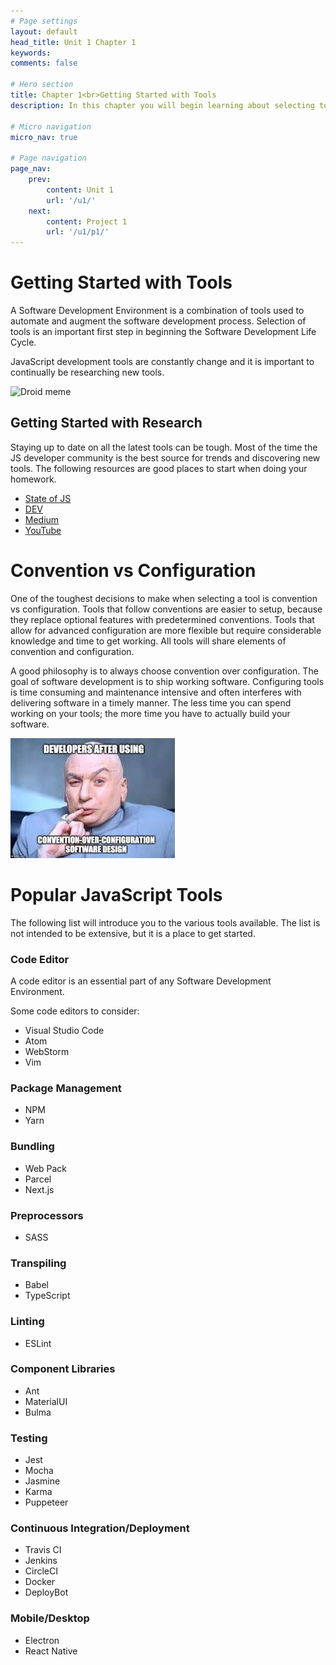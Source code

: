 ```yaml
---
# Page settings
layout: default
head_title: Unit 1 Chapter 1
keywords:
comments: false

# Hero section
title: Chapter 1<br>Getting Started with Tools
description: In this chapter you will begin learning about selecting tools for a software development environment.

# Micro navigation
micro_nav: true

# Page navigation
page_nav:
    prev:
        content: Unit 1
        url: '/u1/'
    next:
        content: Project 1
        url: '/u1/p1/'
---
```


# Getting Started with Tools
A Software Development Environment is a combination of tools used to automate and augment the software development process. Selection of tools is an important first step in beginning the Software Development Life Cycle. 

JavaScript development tools are constantly change and it is important to continually be researching new tools.

![Droid meme](droid.gif)

## Getting Started with Research

Staying up to date on all the latest tools can be tough. Most of the time the JS developer community is the best source for trends and discovering new tools. The following resources are good places to start when doing your homework.

- [State of JS](https://stateofjs.com/)
- [DEV](https://dev.to/)
- [Medium](https://medium.com)
- [YouTube](https://youtube.com)

# Convention vs Configuration

One of the toughest decisions to make when selecting a tool is convention vs configuration. Tools that follow conventions are easier to setup, because they replace optional features with predetermined conventions. Tools that allow for advanced configuration are more flexible but require considerable knowledge and time to get working. All tools will share elements of convention and configuration.

A good philosophy is to always choose convention over configuration. The goal of software development is to ship working software. Configuring tools is time consuming and maintenance intensive and often interferes with delivering software in a timely manner. The less time you can spend working on your tools; the more time you have to actually build your software.

![Convention vs configuration meme](conventionvsconfig.jpeg)

# Popular JavaScript Tools

The following list will introduce you to the various tools available. The list is not intended to be extensive, but it is a place to get started.

### Code Editor
A code editor is an essential part of any Software Development Environment. 

Some code editors to consider:

- Visual Studio Code
- Atom
- WebStorm
- Vim

### Package Management

- NPM
- Yarn


### Bundling

- Web Pack
- Parcel
- Next.js

### Preprocessors

- SASS

### Transpiling

- Babel
- TypeScript

### Linting

- ESLint

### Component Libraries

- Ant
- MaterialUI
- Bulma

### Testing

- Jest
- Mocha
- Jasmine
- Karma
- Puppeteer

### Continuous Integration/Deployment

- Travis CI
- Jenkins
- CircleCI
- Docker
- DeployBot

### Mobile/Desktop

- Electron
- React Native
